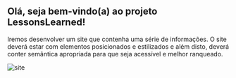 ##  Olá, seja bem-vindo(a) ao projeto LessonsLearned!

Iremos desenvolver um site que contenha uma série de informações. O site deverá estar com elementos posicionados e estilizados e além disto, deverá conter semântica apropriada para que seja acessível e melhor ranqueado.

![site](https://user-images.githubusercontent.com/102389971/201713957-68da04ff-8b79-4d1f-b53d-ea226378bb4f.png)

